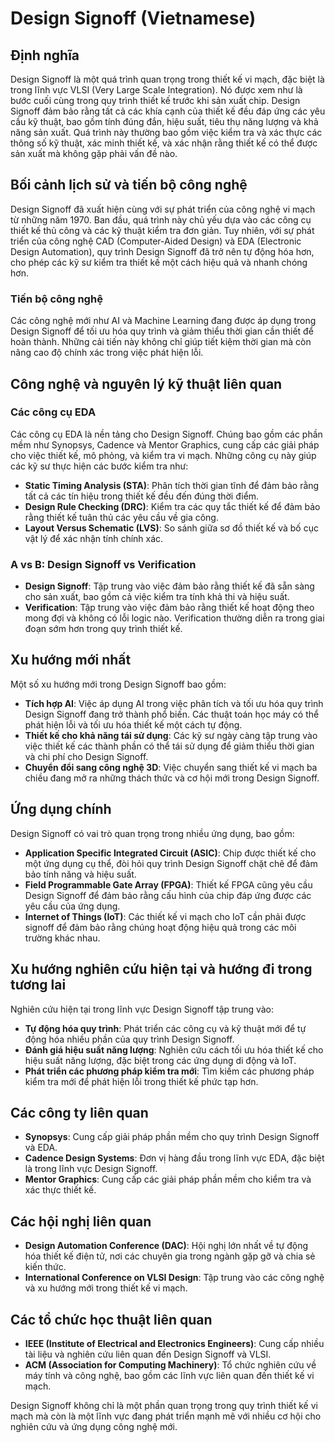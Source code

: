# Design Signoff (Vietnamese)

## Định nghĩa

Design Signoff là một quá trình quan trọng trong thiết kế vi mạch, đặc biệt là trong lĩnh vực VLSI (Very Large Scale Integration). Nó được xem như là bước cuối cùng trong quy trình thiết kế trước khi sản xuất chip. Design Signoff đảm bảo rằng tất cả các khía cạnh của thiết kế đều đáp ứng các yêu cầu kỹ thuật, bao gồm tính đúng đắn, hiệu suất, tiêu thụ năng lượng và khả năng sản xuất. Quá trình này thường bao gồm việc kiểm tra và xác thực các thông số kỹ thuật, xác minh thiết kế, và xác nhận rằng thiết kế có thể được sản xuất mà không gặp phải vấn đề nào.

## Bối cảnh lịch sử và tiến bộ công nghệ

Design Signoff đã xuất hiện cùng với sự phát triển của công nghệ vi mạch từ những năm 1970. Ban đầu, quá trình này chủ yếu dựa vào các công cụ thiết kế thủ công và các kỹ thuật kiểm tra đơn giản. Tuy nhiên, với sự phát triển của công nghệ CAD (Computer-Aided Design) và EDA (Electronic Design Automation), quy trình Design Signoff đã trở nên tự động hóa hơn, cho phép các kỹ sư kiểm tra thiết kế một cách hiệu quả và nhanh chóng hơn.

### Tiến bộ công nghệ

Các công nghệ mới như AI và Machine Learning đang được áp dụng trong Design Signoff để tối ưu hóa quy trình và giảm thiểu thời gian cần thiết để hoàn thành. Những cải tiến này không chỉ giúp tiết kiệm thời gian mà còn nâng cao độ chính xác trong việc phát hiện lỗi.

## Công nghệ và nguyên lý kỹ thuật liên quan

### Các công cụ EDA

Các công cụ EDA là nền tảng cho Design Signoff. Chúng bao gồm các phần mềm như Synopsys, Cadence và Mentor Graphics, cung cấp các giải pháp cho việc thiết kế, mô phỏng, và kiểm tra vi mạch. Những công cụ này giúp các kỹ sư thực hiện các bước kiểm tra như:

- **Static Timing Analysis (STA)**: Phân tích thời gian tĩnh để đảm bảo rằng tất cả các tín hiệu trong thiết kế đều đến đúng thời điểm.
- **Design Rule Checking (DRC)**: Kiểm tra các quy tắc thiết kế để đảm bảo rằng thiết kế tuân thủ các yêu cầu về gia công.
- **Layout Versus Schematic (LVS)**: So sánh giữa sơ đồ thiết kế và bố cục vật lý để xác nhận tính chính xác.

### A vs B: Design Signoff vs Verification

- **Design Signoff**: Tập trung vào việc đảm bảo rằng thiết kế đã sẵn sàng cho sản xuất, bao gồm cả việc kiểm tra tính khả thi và hiệu suất.
- **Verification**: Tập trung vào việc đảm bảo rằng thiết kế hoạt động theo mong đợi và không có lỗi logic nào. Verification thường diễn ra trong giai đoạn sớm hơn trong quy trình thiết kế.

## Xu hướng mới nhất

Một số xu hướng mới trong Design Signoff bao gồm:

- **Tích hợp AI**: Việc áp dụng AI trong việc phân tích và tối ưu hóa quy trình Design Signoff đang trở thành phổ biến. Các thuật toán học máy có thể phát hiện lỗi và tối ưu hóa thiết kế một cách tự động.
- **Thiết kế cho khả năng tái sử dụng**: Các kỹ sư ngày càng tập trung vào việc thiết kế các thành phần có thể tái sử dụng để giảm thiểu thời gian và chi phí cho Design Signoff.
- **Chuyển đổi sang công nghệ 3D**: Việc chuyển sang thiết kế vi mạch ba chiều đang mở ra những thách thức và cơ hội mới trong Design Signoff.

## Ứng dụng chính

Design Signoff có vai trò quan trọng trong nhiều ứng dụng, bao gồm:

- **Application Specific Integrated Circuit (ASIC)**: Chip được thiết kế cho một ứng dụng cụ thể, đòi hỏi quy trình Design Signoff chặt chẽ để đảm bảo tính năng và hiệu suất.
- **Field Programmable Gate Array (FPGA)**: Thiết kế FPGA cũng yêu cầu Design Signoff để đảm bảo rằng cấu hình của chip đáp ứng được các yêu cầu của ứng dụng.
- **Internet of Things (IoT)**: Các thiết kế vi mạch cho IoT cần phải được signoff để đảm bảo rằng chúng hoạt động hiệu quả trong các môi trường khác nhau.

## Xu hướng nghiên cứu hiện tại và hướng đi trong tương lai

Nghiên cứu hiện tại trong lĩnh vực Design Signoff tập trung vào:

- **Tự động hóa quy trình**: Phát triển các công cụ và kỹ thuật mới để tự động hóa nhiều phần của quy trình Design Signoff.
- **Đánh giá hiệu suất năng lượng**: Nghiên cứu cách tối ưu hóa thiết kế cho hiệu suất năng lượng, đặc biệt trong các ứng dụng di động và IoT.
- **Phát triển các phương pháp kiểm tra mới**: Tìm kiếm các phương pháp kiểm tra mới để phát hiện lỗi trong thiết kế phức tạp hơn.

## Các công ty liên quan

- **Synopsys**: Cung cấp giải pháp phần mềm cho quy trình Design Signoff và EDA.
- **Cadence Design Systems**: Đơn vị hàng đầu trong lĩnh vực EDA, đặc biệt là trong lĩnh vực Design Signoff.
- **Mentor Graphics**: Cung cấp các giải pháp phần mềm cho kiểm tra và xác thực thiết kế.

## Các hội nghị liên quan

- **Design Automation Conference (DAC)**: Hội nghị lớn nhất về tự động hóa thiết kế điện tử, nơi các chuyên gia trong ngành gặp gỡ và chia sẻ kiến thức.
- **International Conference on VLSI Design**: Tập trung vào các công nghệ và xu hướng mới trong thiết kế vi mạch.

## Các tổ chức học thuật liên quan

- **IEEE (Institute of Electrical and Electronics Engineers)**: Cung cấp nhiều tài liệu và nghiên cứu liên quan đến Design Signoff và VLSI.
- **ACM (Association for Computing Machinery)**: Tổ chức nghiên cứu về máy tính và công nghệ, bao gồm các lĩnh vực liên quan đến thiết kế vi mạch.

Design Signoff không chỉ là một phần quan trọng trong quy trình thiết kế vi mạch mà còn là một lĩnh vực đang phát triển mạnh mẽ với nhiều cơ hội cho nghiên cứu và ứng dụng công nghệ mới.